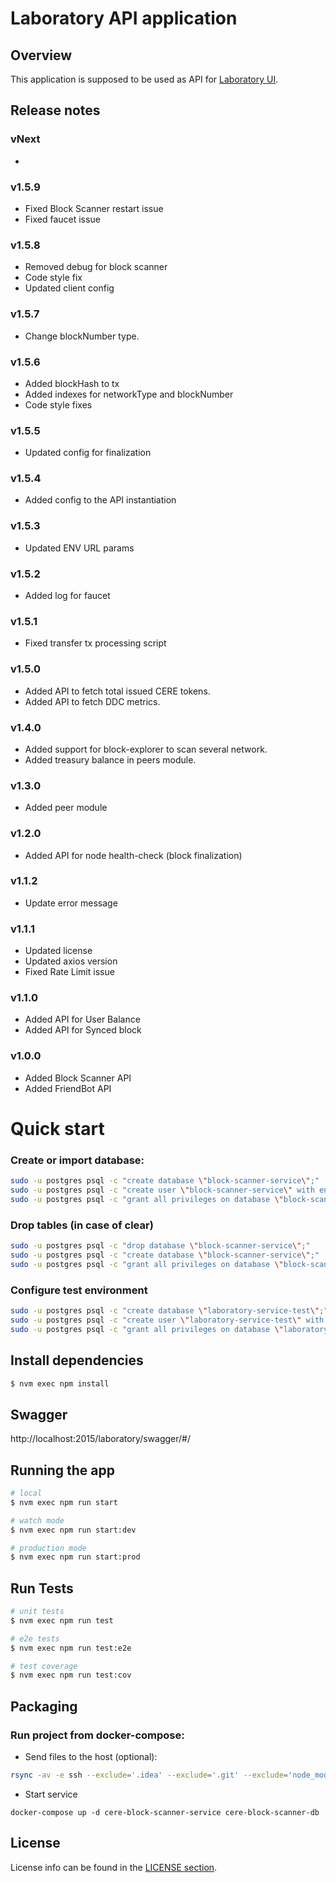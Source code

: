 # Laboratory API application

## Overview

This application is supposed to be used as API for [Laboratory UI](https://github.com/Cerebellum-Network/laboratory-ui).

## Release notes
### vNext
*

### v1.5.9
* Fixed Block Scanner restart issue
* Fixed faucet issue

### v1.5.8
* Removed debug for block scanner
* Code style fix
* Updated client config

### v1.5.7
* Change blockNumber type.

### v1.5.6
* Added blockHash to tx
* Added indexes for networkType and blockNumber
* Code style fixes

### v1.5.5
* Updated config for finalization

### v1.5.4
* Added config to the API instantiation

### v1.5.3
* Updated ENV URL params

### v1.5.2
* Added log for faucet

### v1.5.1
* Fixed transfer tx processing script

### v1.5.0
* Added API to fetch total issued CERE tokens.
* Added API to fetch DDC metrics.

### v1.4.0
* Added support for block-explorer to scan several network.
* Added treasury balance in peers module.

### v1.3.0
* Added peer module

### v1.2.0
* Added API for node health-check (block finalization)

### v1.1.2
* Update error message

### v1.1.1
* Updated license
* Updated axios version
* Fixed Rate Limit issue

### v1.1.0
* Added API for User Balance
* Added API for Synced block

### v1.0.0
* Added Block Scanner API
* Added FriendBot API

# Quick start

### Create or import database:
```bash
sudo -u postgres psql -c "create database \"block-scanner-service\";"
sudo -u postgres psql -c "create user \"block-scanner-service\" with encrypted password 'block-scanner-service';"
sudo -u postgres psql -c "grant all privileges on database \"block-scanner-service\" to \"block-scanner-service\";"
```

### Drop tables (in case of clear)
```bash
sudo -u postgres psql -c "drop database \"block-scanner-service\";"
sudo -u postgres psql -c "create database \"block-scanner-service\";"
sudo -u postgres psql -c "grant all privileges on database \"block-scanner-service\" to \"block-scanner-service\";"
```

### Configure test environment
```bash
sudo -u postgres psql -c "create database \"laboratory-service-test\";"
sudo -u postgres psql -c "create user \"laboratory-service-test\" with encrypted password 'laboratory-service-test';"
sudo -u postgres psql -c "grant all privileges on database \"laboratory-service-test\" to \"laboratory-service-test\";"
```

## Install dependencies

```bash
$ nvm exec npm install
```

## Swagger
http://localhost:2015/laboratory/swagger/#/

## Running the app

```bash
# local
$ nvm exec npm run start

# watch mode
$ nvm exec npm run start:dev

# production mode
$ nvm exec npm run start:prod
```

## Run Tests

```bash
# unit tests
$ nvm exec npm run test

# e2e tests
$ nvm exec npm run test:e2e

# test coverage
$ nvm exec npm run test:cov
```

## Packaging 
### Run project from docker-compose:
* Send files to the host (optional):
```bash
rsync -av -e ssh --exclude='.idea' --exclude='.git' --exclude='node_modules' --exclude='dist' --exclude='pgdata-block-scanner' ./ laboratory_api:/root/block-scanner
```
* Start service
```
docker-compose up -d cere-block-scanner-service cere-block-scanner-db
```

## License 
License info can be found in the [LICENSE section](./LICENSE.md).
